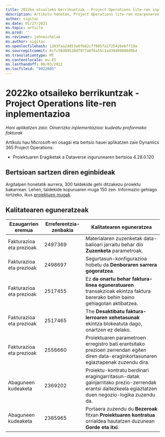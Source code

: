 ```yaml
---
title: 2022ko otsaileko berrikuntzak - Project Operations lite-ren inplementazioa
description: Artikulu honetan, Project Operations lite-ren ezarpenaren 2022ko otsaileko bertsioan eskuragarri dauden kalitate-eguneratzeei buruzko informazioa ematen da.
author: sigitac
ms.date: 01/27/2021
ms.topic: article
ms.prod: ''
ms.reviewer: johnmichalak
ms.author: sigitac
ms.openlocfilehash: 1203faa2dd53a8fb82cff0857a1725426ebff19a
ms.sourcegitcommit: 6cfc50d89528df977a8f6a55c1ad39d99800d9b4
ms.translationtype: MT
ms.contentlocale: eu-ES
ms.lasthandoff: 06/03/2022
ms.locfileid: "8922805"
---
```

# <a name="whats-new-february-2022---project-operations-lite-deployment"></a>2022ko otsaileko berrikuntzak - Project Operations lite-ren inplementazioa

_Honi aplikatzen zaio: Oinarrizko inplementazioa: kudeatu proformako fakturak_

Artikulu hau Microsoft-en osagai eta bertsio hauei aplikatzen zaie Dynamics 365 Project Operations:

- Proiektuaren Eragiketak a Dataverse ingurunearen bertsioa 4.28.0.120

## <a name="features-included-in-this-release"></a>Bertsioan sartzen diren eginbideak

Argitalpen honetatik aurrera, 300 taldekide gehi ditzakezu proiektu bakarrean. Lehen, taldekide kopuruaren muga 150 zen. Informazio gehiago lortzeko, ikus [proiektuen mugak](../../project-management/create-wbs.md#project-limitations).

## <a name="quality-updates"></a>Kalitatearen eguneratzeak

| Ezaugarrien eremua | Erreferentzia-zenbakia | Kalitatearen eguneratzea |
| --- | --- | --- |
| Fakturazioa eta prezioak | 2497369 | Materialaren zuzenketak data-balioari jarraitu behar dio **Zuzenketa** parametroak. |
| Fakturazioa eta prezioak | 2498697 | Segurtasun-konfigurazioa hobetu da **Denboraren sarrera gogoratzea**. |
| Fakturazioa eta prezioak | 2517455 | Ez **da onartu behar faktura-linea eguneratuaren** transakzioak ekintza faktura bererako behin baino gehiagotan aktibatzea. |
| Fakturazioa eta prezioak | 2517465 | The **Desaktibatu faktura-lerroaren xehetasunak** ekintza blokeatuta dago, onartzen ez delako. |
| Fakturazioa eta prezioak | 2556660 | Proiektuaren parametroen erregistro bati erantsitako prezioen zerrendan egiten diren data-eraginkortasunaren egiaztapenak zuzendu dira. |
|   Abaguneen kudeaketa | 2369202 | Proiektu-kontratu berdinari eragingarritasun-datak gainjarritako prezio-zerrendak erantsi daitezkeela egiaztatzen duen negozio-logika zuzendu da. |
|   Abaguneen kudeaketa | 2385965 | Portaera zuzendu du **Bezeroak** fitxan **Proiektuaren kontratua** orrialdea hautatzen duzunean **Gorde eta itxi**. |
